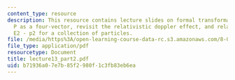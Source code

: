 ```yaml
---
content_type: resource
description: This resource contains lecture slides on formal transformation of E and
  P as a four-vector, revisit the relativistic doppler effect, and relativistic invariant
  E2 - p2 for a collection of particles.
file: /media/https%3A/open-learning-course-data-rc.s3.amazonaws.com/8-033-relativity-fall-2006/b71936a07e7b85f2980f1c3fb83eb6ea_lecture13_part2.pdf
file_type: application/pdf
resourcetype: Document
title: lecture13_part2.pdf
uid: b71936a0-7e7b-85f2-980f-1c3fb83eb6ea
---
```

